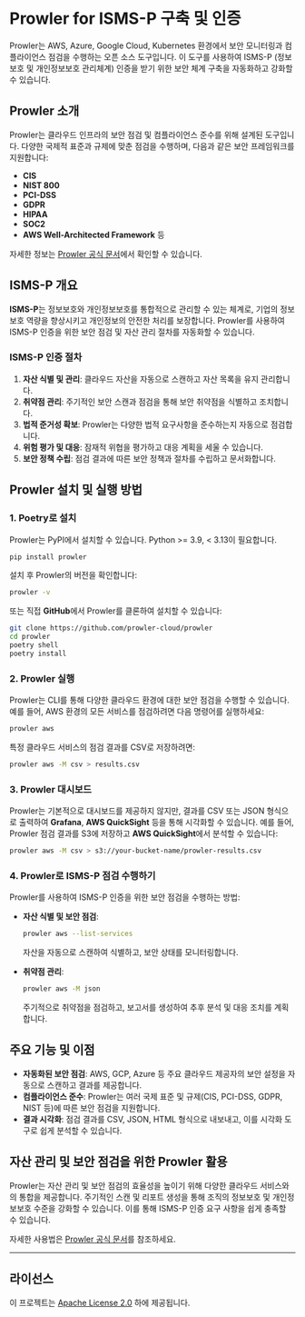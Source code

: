 # Prowler for ISMS-P 구축 및 인증

Prowler는 AWS, Azure, Google Cloud, Kubernetes 환경에서 보안 모니터링과 컴플라이언스 점검을 수행하는 오픈 소스 도구입니다. 이 도구를 사용하여 ISMS-P (정보보호 및 개인정보보호 관리체계) 인증을 받기 위한 보안 체계 구축을 자동화하고 강화할 수 있습니다.

## Prowler 소개

Prowler는 클라우드 인프라의 보안 점검 및 컴플라이언스 준수를 위해 설계된 도구입니다. 다양한 국제적 표준과 규제에 맞춘 점검을 수행하며, 다음과 같은 보안 프레임워크를 지원합니다:
- **CIS**
- **NIST 800**
- **PCI-DSS**
- **GDPR**
- **HIPAA**
- **SOC2**
- **AWS Well-Architected Framework** 등

자세한 정보는 [Prowler 공식 문서](https://docs.prowler.com)에서 확인할 수 있습니다.

## ISMS-P 개요

**ISMS-P**는 정보보호와 개인정보보호를 통합적으로 관리할 수 있는 체계로, 기업의 정보보호 역량을 향상시키고 개인정보의 안전한 처리를 보장합니다. Prowler를 사용하여 ISMS-P 인증을 위한 보안 점검 및 자산 관리 절차를 자동화할 수 있습니다.

### ISMS-P 인증 절차
1. **자산 식별 및 관리**: 클라우드 자산을 자동으로 스캔하고 자산 목록을 유지 관리합니다.
2. **취약점 관리**: 주기적인 보안 스캔과 점검을 통해 보안 취약점을 식별하고 조치합니다.
3. **법적 준거성 확보**: Prowler는 다양한 법적 요구사항을 준수하는지 자동으로 점검합니다.
4. **위험 평가 및 대응**: 잠재적 위협을 평가하고 대응 계획을 세울 수 있습니다.
5. **보안 정책 수립**: 점검 결과에 따른 보안 정책과 절차를 수립하고 문서화합니다.

## Prowler 설치 및 실행 방법

### 1. **Poetry로 설치**
Prowler는 PyPI에서 설치할 수 있습니다. Python >= 3.9, < 3.13이 필요합니다.

```bash
pip install prowler
```

설치 후 Prowler의 버전을 확인합니다:

```bash
prowler -v
```

또는 직접 **GitHub**에서 Prowler를 클론하여 설치할 수 있습니다:

```bash
git clone https://github.com/prowler-cloud/prowler
cd prowler
poetry shell
poetry install
```

### 2. **Prowler 실행**
Prowler는 CLI를 통해 다양한 클라우드 환경에 대한 보안 점검을 수행할 수 있습니다. 예를 들어, AWS 환경의 모든 서비스를 점검하려면 다음 명령어를 실행하세요:

```bash
prowler aws
```

특정 클라우드 서비스의 점검 결과를 CSV로 저장하려면:

```bash
prowler aws -M csv > results.csv
```

### 3. **Prowler 대시보드**
Prowler는 기본적으로 대시보드를 제공하지 않지만, 결과를 CSV 또는 JSON 형식으로 출력하여 **Grafana**, **AWS QuickSight** 등을 통해 시각화할 수 있습니다. 예를 들어, Prowler 점검 결과를 S3에 저장하고 **AWS QuickSight**에서 분석할 수 있습니다:

```bash
prowler aws -M csv > s3://your-bucket-name/prowler-results.csv
```

### 4. **Prowler로 ISMS-P 점검 수행하기**
Prowler를 사용하여 ISMS-P 인증을 위한 보안 점검을 수행하는 방법:

- **자산 식별 및 보안 점검**:
   ```bash
   prowler aws --list-services
   ```
   자산을 자동으로 스캔하여 식별하고, 보안 상태를 모니터링합니다.

- **취약점 관리**:
   ```bash
   prowler aws -M json
   ```
   주기적으로 취약점을 점검하고, 보고서를 생성하여 추후 분석 및 대응 조치를 계획합니다.

## 주요 기능 및 이점

- **자동화된 보안 점검**: AWS, GCP, Azure 등 주요 클라우드 제공자의 보안 설정을 자동으로 스캔하고 결과를 제공합니다.
- **컴플라이언스 준수**: Prowler는 여러 국제 표준 및 규제(CIS, PCI-DSS, GDPR, NIST 등)에 따른 보안 점검을 지원합니다.
- **결과 시각화**: 점검 결과를 CSV, JSON, HTML 형식으로 내보내고, 이를 시각화 도구로 쉽게 분석할 수 있습니다.

## 자산 관리 및 보안 점검을 위한 Prowler 활용

Prowler는 자산 관리 및 보안 점검의 효율성을 높이기 위해 다양한 클라우드 서비스와의 통합을 제공합니다. 주기적인 스캔 및 리포트 생성을 통해 조직의 정보보호 및 개인정보보호 수준을 강화할 수 있습니다. 이를 통해 ISMS-P 인증 요구 사항을 쉽게 충족할 수 있습니다.

자세한 사용법은 [Prowler 공식 문서](https://docs.prowler.com)를 참조하세요.

---

## 라이선스
이 프로젝트는 [Apache License 2.0](http://www.apache.org/licenses/LICENSE-2.0) 하에 제공됩니다.
